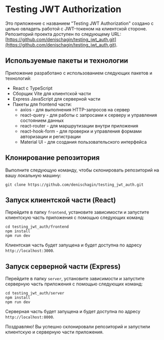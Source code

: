 # Testing JWT Authorization

Это приложение с названием "Testing JWT Authorization" создано с целью овладеть работой с JWT-токеном на клиентской стороне. Репозиторий проекта доступен по следующему URL: [https://github.com/denischagin/testing_jwt_auth.git](https://github.com/denischagin/testing_jwt_auth.git).

## Используемые пакеты и технологии

Приложение разработано с использованием следующих пакетов и технологий:

- React с TypeScript
- Сборщик Vite для клиентской части
- Express JavaScript для серверной части
- Пакеты для frontend части:
  - axios - для выполнения HTTP-запросов на сервер
  - react-query - для работы с запросами к серверу и управления состоянием данных
  - react-router - для маршрутизации внутри приложения
  - react-hook-form - для проверки и управления формами авторизации и регистрации
  - Material UI - для создания пользовательского интерфейса

## Клонирование репозитория

Выполните следующую команду, чтобы склонировать репозиторий на вашу локальную машину:

```
git clone https://github.com/denischagin/testing_jwt_auth.git
```

## Запуск клиентской части (React)

Перейдите в папку `frontend`, установите зависимости и запустите клиентскую часть приложения с помощью следующих команд:

```
cd testing_jwt_auth/frontend
npm install
npm run dev
```

Клиентская часть будет запущена и будет доступна по адресу `http://localhost:3000`.

## Запуск серверной части (Express)

Перейдите в папку `server`, установите зависимости и запустите серверную часть приложения с помощью следующих команд:

```
cd testing_jwt_auth/server
npm install
npm run dev
```

Серверная часть будет запущена и будет доступна по адресу `http://localhost:8000`.

Поздравляю! Вы успешно склонировали репозиторий и запустили клиентскую и серверную части приложения.
